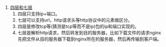 1. [四层和七层](https://www.cnblogs.com/fjping0606/p/10313576.html)        
    1. 四层只支持ip+端口。    
    1. 七层可以支持url，http请求头等http协议中的元素做区分。      
    1. 四层是修改tcp等(猜测是tcp等而不是ip)包的ip和端口实现的。    
    1. 七层是解析http请求，然后转发到目的服务器，比如下载文件的请求nginx先把文件从目的服务器下载到nginx所在的服务器，然后再传输到客户端。    
